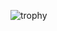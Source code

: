 ![trophy](https://github-profile-trophy.vercel.app/?username=raisedadead&no-frame=true&no-bg=true&margin-w=15)
